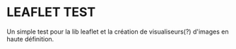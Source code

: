 # LEAFLET TEST
Un simple test pour la lib leaflet et la création de visualiseurs(?) d'images en haute définition.